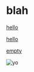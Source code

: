 # blah

[hello](.)

[hello](./)

[empty]()

![yo](https://osh.zapashcanon.fr/badge?label=build&color=green&style=classic&label_color=black&status=passing&scale=2.0)

